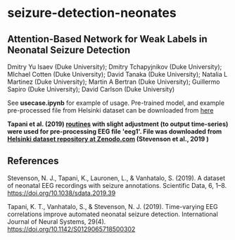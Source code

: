 # seizure-detection-neonates
## Attention-Based Network for Weak Labels in Neonatal Seizure Detection

Dmitry Yu Isaev (Duke University); Dmitry Tchapyjnikov (Duke University); MIchael Cotten (Duke University); David Tanaka (Duke University); Natalia L Martinez (Duke University); Martin A Bertran (Duke University); Guillermo Sapiro (Duke University); David Carlson (Duke University)

See **usecase.ipynb** for example of usage.
Pre-trained model, and example pre-processed file from Helsinki dataset can be downloaded from [here](https://drive.google.com/drive/folders/1rdBADEDl0rj-0kphtSYUdWZYu_6GogL-?usp=sharing)

**Tapani et al. (2019) [routines](https://github.com/ktapani/Neonatal_Seizure_Detection.git) with slight adjustment (to output time-series) were used for pre-processing EEG file 'eeg1'. File was downloaded from [Helsinki dataset repository at Zenodo.com](https://zenodo.org/record/2547147#.XzCVei3Mzwc) (Stevenson et al., 2019 )** 

## References
Stevenson, N. J., Tapani, K., Lauronen, L., & Vanhatalo, S. (2019). A dataset of neonatal EEG recordings with seizure annotations. Scientific Data, 6, 1–8. https://doi.org/10.1038/sdata.2019.39

Tapani, K. T., Vanhatalo, S., & Stevenson, N. J. (2019). Time-varying EEG correlations improve automated neonatal seizure detection. International Journal of Neural Systems, 29(4). https://doi.org/10.1142/S0129065718500302
